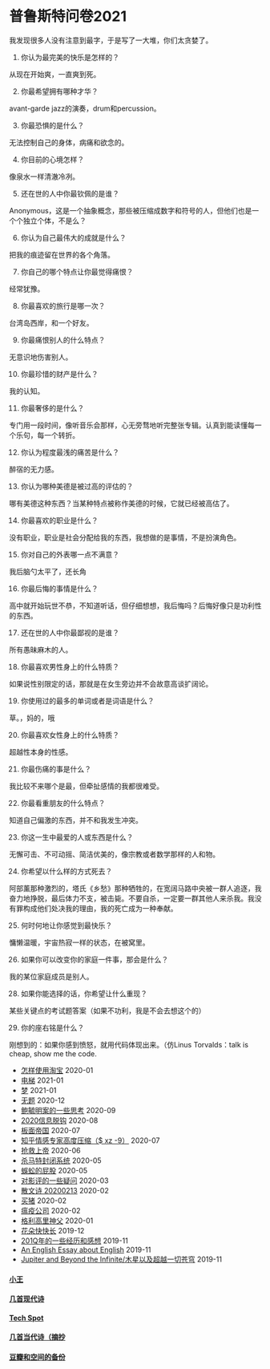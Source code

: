 # 普鲁斯特问卷2021

我发现很多人没有注意到最字，于是写了一大堆，你们太贪婪了。

01. 你认为最完美的快乐是怎样的？

从现在开始爽，一直爽到死。

02. 你最希望拥有哪种才华？

avant-garde jazz的演奏，drum和percussion。

03. 你最恐惧的是什么？

无法控制自己的身体，病痛和欲念的。

04. 你目前的心境怎样？

像泉水一样清澈冷冽。

05. 还在世的人中你最钦佩的是谁？

Anonymous，这是一个抽象概念，那些被压缩成数字和符号的人，但他们也是一个个独立个体，不是么？

06. 你认为自己最伟大的成就是什么？

把我的痕迹留在世界的各个角落。

07. 你自己的哪个特点让你最觉得痛恨？

经常犹豫。

08. 你最喜欢的旅行是哪一次？

台湾岛西岸，和一个好友。

09. 你最痛恨别人的什么特点？

无意识地伤害别人。

10. 你最珍惜的财产是什么？

我的认知。

11. 你最奢侈的是什么？

专门用一段时间，像听音乐会那样，心无旁骛地听完整张专辑。认真到能读懂每一个乐句，每一个转折。

12. 你认为程度最浅的痛苦是什么？

醉宿的无力感。

13. 你认为哪种美德是被过高的评估的？

哪有美德这种东西？当某种特点被称作美德的时候，它就已经被高估了。

14. 你最喜欢的职业是什么？

没有职业，职业是社会分配给我的东西，我想做的是事情，不是扮演角色。

15. 你对自己的外表哪一点不满意？

我后脑勺太平了，还长角

16. 你最后悔的事情是什么？

高中就开始玩世不恭，不知道听话，但仔细想想，我后悔吗？后悔好像只是功利性的东西。

17. 还在世的人中你最鄙视的是谁？

所有愚昧麻木的人。

18. 你最喜欢男性身上的什么特质？

如果说性别限定的话，那就是在女生旁边并不会故意高谈扩阔论。

19. 你使用过的最多的单词或者是词语是什么？

草。，妈的，哦

20. 你最喜欢女性身上的什么特质？

超越性本身的性感。

21. 你最伤痛的事是什么？

我比较不来哪个是最，但牵扯感情的我都很难受。

22. 你最看重朋友的什么特点？

知道自己偏激的东西，并不和我发生冲突。

23. 你这一生中最爱的人或东西是什么？

无懈可击、不可动摇、简洁优美的，像宗教或者数学那样的人和物。

24. 你希望以什么样的方式死去？

阿部薰那种激烈的，塔氏《乡愁》那种牺牲的，在宽阔马路中央被一群人追逐，我奋力地挣脱，最后体力不支，被击毙。不要自杀，一定要一群其他人来杀我。我没有罪构成他们处决我的理由，我的死亡成为一种奉献。

25. 何时何地让你感觉到最快乐？

慵懒温暖，宇宙热寂一样的状态，在被窝里。

26. 如果你可以改变你的家庭一件事，那会是什么？

我的某位家庭成员是别人。

28. 如果你能选择的话，你希望让什么重现？

某些关键点的考试题答案（如果不功利，我是不会去想这个的）

29. 你的座右铭是什么？

刚想到的：如果你感到愤怒，就用代码体现出来。（仿Linus Torvalds：talk is cheap, show me the code.

* [怎样使用淘宝](posts/2020-01-taobao.md) 2020-01
* [电梯](posts/2021-01-e.md) 2021-01
* [梦](posts/2021-01-dream.md) 2021-01
* [无题](posts/2020-12-28-none.md) 2020-12
* [鲍毓明案的一些思考](posts/2020-08-sh.md) 2020-09
* [2020信息脱钩](posts/2020-08-detach.md) 2020-08
* [板面帝国](posts/2020-07-28-bmatrix.md) 2020-07
* [知乎情感专家高度压缩（$ xz -9）](posts/2020-07-zhihu.md) 2020-07
* [抢救上帝](posts/2020-06-rescue-of-god.md) 2020-06
* [杀马特封闭系统](posts/2020-05-21-closure.md) 2020-05
* [蜈蚣的屁股](posts/2020-05-14-ass.md) 2020-05
* [对影评的一些疑问](posts/2020-03-11-mreview.md) 2020-03
* [散文诗 20200213](posts/2020-02-13-v.md) 2020-02
* [买猪](posts/2020-02-09-pig.md) 2020-02
* [瘟疫公司](posts/2020-02-02-ncov.md) 2020-02
* [格利高里神父](posts/2020-01-05-hl2.md) 2020-01
* [花朵快快长](posts/2019-12-21-none.md) 2019-12
* [201Q年的一些经历和感想](posts/2019-11-30-q.md) 2019-11
* [An English Essay about English](posts/2019-11-english.md) 2019-11
* [Jupiter and Beyond the Infinite/木星以及超越一切苍穹](posts/2019-11-26-idx.md) 2019-11

#### [小王](index_wang.md)

#### [几首现代诗](index_mverse.md)

#### [Tech Spot](index_tech.md)

#### [几首当代诗（摘抄](contemporary/intro.md)

#### [豆瓣和空间的备份](index_history.md)
